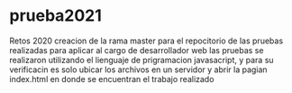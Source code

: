# prueba2021
Retos 2020
creacion de la rama master para el repocitorio de las pruebas realizadas para aplicar al cargo de desarrollador web
las pruebas se realizaron utilizando el lienguaje de prigramacion javasacript, y para su verificacin es solo ubicar los archivos en un servidor 
y abrir la pagian index.html en donde se encuentran el trabajo realizado 
